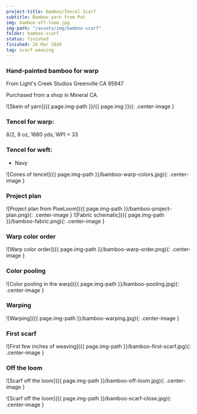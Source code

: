 ```yaml
---
project-title: Bamboo/Tencel Scarf
subtitle: Bamboo yarn from Pat
img: bamboo-off-loom.jpg
img-path: "/assets/img/bamboo-scarf"
folder: bamboo-scarf
status: finished
finished: 26 Mar 2020
tag: scarf weaving
---
```

### Hand-painted bamboo for warp
From Light's Creek Studios
Greenville CA 95947

Purchased from a shop in Mineral CA.

![Skein of yarn]({{ page.img-path }}/{{ page.img }}){: .center-image }

### Tencel for warp:
8/2, 8 oz, 1680 yds, WPI = 33

### Tencel for weft:
* Navy

![Cones of tencel]({{ page.img-path }}/bamboo-warp-colors.jpg){: .center-image }

### Project plan

![Project plan from PixeLoom]({{ page.img-path }}/bamboo-project-plan.png){: .center-image }
![Fabric schematic]({{ page.img-path }}/bamboo-fabric.png){: .center-image }

### Warp color order

![Warp color order]({{ page.img-path }}/bamboo-warp-order.png){: .center-image }

### Color pooling

![Color pooling in the warp]({{ page.img-path }}/bamboo-pooling.jpg){: .center-image }

### Warping

![Warping]({{ page.img-path }}/bamboo-warping.jpg){: .center-image }

### First scarf

![First few inches of weaving]({{ page.img-path }}/bamboo-first-scarf.jpg){: .center-image }

### Off the loom

![Scarf off the loom]({{ page.img-path }}/bamboo-off-loom.jpg){: .center-image }

![Scarf off the loom]({{ page.img-path }}/bamboo-scarf-close.jpg){: .center-image }
